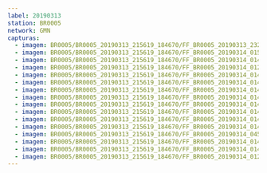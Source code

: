 ```yaml
---
label: 20190313
station: BR0005
network: GMN
capturas:
  - imagem: BR0005/BR0005_20190313_215619_184670/FF_BR0005_20190313_232745_943_0107008.fits_maxpixel.jpg
  - imagem: BR0005/BR0005_20190313_215619_184670/FF_BR0005_20190314_015005_361_0274176.fits_maxpixel.jpg
  - imagem: BR0005/BR0005_20190313_215619_184670/FF_BR0005_20190314_014848_493_0272640.fits_maxpixel.jpg
  - imagem: BR0005/BR0005_20190313_215619_184670/FF_BR0005_20190314_012626_779_0246016.fits_maxpixel.jpg
  - imagem: BR0005/BR0005_20190313_215619_184670/FF_BR0005_20190314_014914_113_0273152.fits_maxpixel.jpg
  - imagem: BR0005/BR0005_20190313_215619_184670/FF_BR0005_20190314_014419_492_0267264.fits_maxpixel.jpg
  - imagem: BR0005/BR0005_20190313_215619_184670/FF_BR0005_20190314_014731_638_0271104.fits_maxpixel.jpg
  - imagem: BR0005/BR0005_20190313_215619_184670/FF_BR0005_20190314_014810_073_0271872.fits_maxpixel.jpg
  - imagem: BR0005/BR0005_20190313_215619_184670/FF_BR0005_20190314_014744_444_0271360.fits_maxpixel.jpg
  - imagem: BR0005/BR0005_20190313_215619_184670/FF_BR0005_20190314_014406_685_0267008.fits_maxpixel.jpg
  - imagem: BR0005/BR0005_20190313_215619_184670/FF_BR0005_20190314_014901_305_0272896.fits_maxpixel.jpg
  - imagem: BR0005/BR0005_20190313_215619_184670/FF_BR0005_20190314_014718_829_0270848.fits_maxpixel.jpg
  - imagem: BR0005/BR0005_20190313_215619_184670/FF_BR0005_20190314_045258_327_0492544.fits_maxpixel.jpg
  - imagem: BR0005/BR0005_20190313_215619_184670/FF_BR0005_20190314_014835_734_0272384.fits_maxpixel.jpg
  - imagem: BR0005/BR0005_20190313_215619_184670/FF_BR0005_20190314_014822_883_0272128.fits_maxpixel.jpg
  - imagem: BR0005/BR0005_20190313_215619_184670/FF_BR0005_20190314_012652_418_0246528.fits_maxpixel.jpg
---
```


